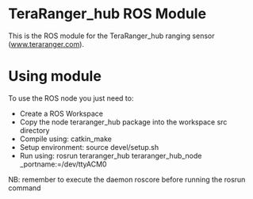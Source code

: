 TeraRanger_hub ROS Module
=========================

This is the ROS module for the TeraRanger_hub ranging sensor (www.teraranger.com).


Using module
============

To use the ROS node you just need to:
* Create a ROS Workspace
* Copy the node teraranger_hub package into the workspace src directory
* Compile using: catkin_make 
* Setup environment: source devel/setup.sh
* Run using: rosrun teraranger_hub teraranger_hub_node _portname:=/dev/ttyACM0

NB: remember to execute the daemon roscore before running the rosrun command
